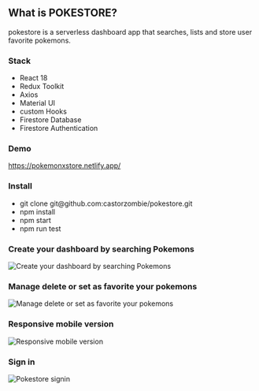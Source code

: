 ## What is POKESTORE?
pokestore is a serverless dashboard app that searches, lists and store user favorite pokemons. 

### Stack
- React 18
- Redux Toolkit
- Axios
- Material UI
- custom Hooks
- Firestore Database
- Firestore Authentication

### Demo
https://pokemonxstore.netlify.app/
 

### Install
- git clone git@&#65279;github.com:castorzombie/pokestore.git
- npm install
- npm start
- npm run test

### Create your dashboard by searching Pokemons
![Create your dashboard by searching Pokemons](https://res.cloudinary.com/db0j6u92o/image/upload/v1664142255/pokestore/searchpokemons_su69c2.png)

### Manage delete or set as favorite your pokemons
![Manage delete or set as favorite your pokemons](https://res.cloudinary.com/db0j6u92o/image/upload/v1664142260/pokestore/handlepokemons_axmt2i.png)

### Responsive mobile version
![Responsive mobile version](https://res.cloudinary.com/db0j6u92o/image/upload/v1664142256/pokestore/pokestoremobile_cbojga.png)

### Sign in
![Pokestore signin](https://res.cloudinary.com/db0j6u92o/image/upload/v1664142258/pokestore/pokestorelogin_qlt2wj.png)

